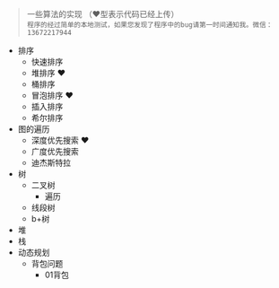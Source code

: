 > 一些算法的实现 （❤️型表示代码已经上传）<br>
```程序的经过简单的本地测试，如果您发现了程序中的bug请第一时间通知我。微信：13672217944```
* 排序
  * 快速排序
  * 堆排序 ❤️ ️
  * 桶排序
  * 冒泡排序 ❤️
  * 插入排序
  * 希尔排序
* 图的遍历
  * 深度优先搜索 ❤️
  * 广度优先搜索
  * 迪杰斯特拉
* 树
  * 二叉树
    * 遍历
  * 线段树
  * b+树
* 堆
* 栈
* 动态规划
  * 背包问题
    * 01背包